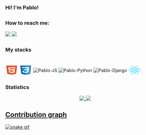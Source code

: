 ### Hi! I'm Pablo! 

##

### How to reach me:

<div> 

  <a href = "mailto:pabloviana2010@gmail.com"><img src="https://img.shields.io/badge/-Gmail-%23333?style=for-the-badge&logo=gmail&logoColor=white" target="_blank"></a>
  <a href="https://www.linkedin.com/in/pablo-viana-santos/" target="_blank"><img src="https://img.shields.io/badge/-LinkedIn-%230077B5?style=for-the-badge&logo=linkedin&logoColor=white" target="_blank"></a> 
 
</div>

##

### My stacks

###

  <div style="display: inline_block"><br>
    <img align="center" alt="Pablo-HTML" height="30" width="40" src="https://raw.githubusercontent.com/devicons/devicon/master/icons/html5/html5-original.svg">   
    <img align="center" alt="Pablo-CSS" height="30" width="40" src="https://raw.githubusercontent.com/devicons/devicon/master/icons/css3/css3-original.svg">
    <img align="center" alt="Pablo-JS" height="30" width="40" src="https://cdn.jsdelivr.net/gh/devicons/devicon/icons/javascript/javascript-original.svg" />
    <img align="center" alt="Pablo-Python" height="30" width="40" src="https://cdn.jsdelivr.net/gh/devicons/devicon/icons/python/python-original.svg">
    <img align="center" alt="Pablo-Django" height="30" width="40" src="https://cdn.jsdelivr.net/gh/devicons/devicon/icons/django/django-plain-wordmark.svg">
    <img align="center" alt="Pablo-React" height="30" width="40" src="https://raw.githubusercontent.com/devicons/devicon/master/icons/react/react-original.svg">
  </div>                                                                                                                  

##

### Statistics

<div align="center">
  <a href="https://github.com/pablovianas">
  <img height="180em" src="https://github-readme-stats.vercel.app/api?username=pablovianas&show_icons=true&theme=blue-green&include_all_commits=true&count_private=true"/>
  <img height="120em" src="https://github-readme-stats.vercel.app/api/top-langs/?username=pablovianas&layout=compact&langs_count=7&theme=blue-green"/>
</div>


## Contribution graph
  
  ![snake gif](https://github.com/pablovianas/pablovianas/blob/output/github-contribution-grid-snake.gif)


<!---
pablovianas/pablovianas is a ✨ special ✨ repository because its `README.md` (this file) appears on your GitHub profile.
You can click the Preview link to take a look at your changes.
--->
